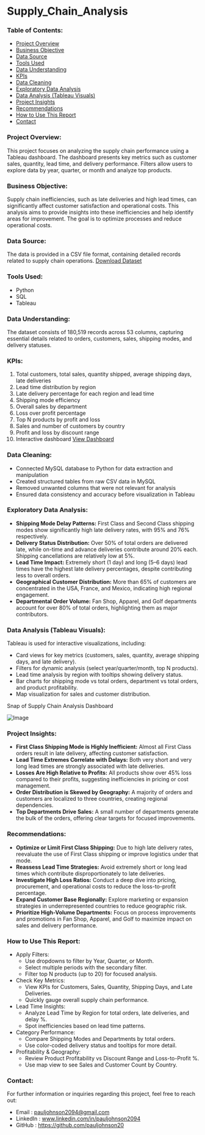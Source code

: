# Supply_Chain_Analysis

### Table of Contents:
- [Project Overview](#project-overview)
- [Business Objective](#business-objective)
- [Data Source](#data-source)
- [Tools Used](#tools-used)
- [Data Understanding](#data-understanding)
- [KPIs](#kpis)
- [Data Cleaning](#data-cleaning)
- [Exploratory Data Analysis](#exploratory-data-analysis)
- [Data Analysis (Tableau Visuals)](#data-analysis-tableau-visuals)
- [Project Insights](#project-insights)
- [Recommendations](#recommendations)
- [How to Use This Report](#how-to-use-this-report)
- [Contact](#contact)

### Project Overview:
This project focuses on analyzing the supply chain performance using a Tableau dashboard. The dashboard presents key metrics such as customer sales, quantity, lead time, and delivery performance. Filters allow users to explore data by year, quarter, or month and analyze top products.

### Business Objective:
Supply chain inefficiencies, such as late deliveries and high lead times, can significantly affect customer satisfaction and operational costs. This analysis aims to provide insights into these inefficiencies and help identify areas for improvement. The goal is to optimize processes and reduce operational costs.

### Data Source:
The data is provided in a CSV file format, containing detailed records related to supply chain operations.
[Download Dataset](https://www.kaggle.com/datasets/shashwatwork/dataco-smart-supply-chain-for-big-data-analysis)

### Tools Used:
  - Python
  - SQL
  - Tableau

### Data Understanding:
The dataset consists of 180,519 records across 53 columns, capturing essential details related to orders, customers, sales, shipping modes, and delivery statuses.

### KPIs:
  1. Total customers, total sales, quantity shipped, average shipping days, late deliveries
  2. Lead time distribution by region
  3. Late delivery percentage for each region and lead time
  4. Shipping mode efficiency
  5. Overall sales by department
  6. Loss over profit percentage
  7. Top N products by profit and loss
  8. Sales and number of customers by country
  9. Profit and loss by discount range
  10. Interactive dashboard [View Dashboard](https://github.com/user-attachments/assets/f1c5f4e0-28ee-4adc-83a5-512b4bbf6e6c)

### Data Cleaning:
  - Connected MySQL database to Python for data extraction and manipulation
  - Created structured tables from raw CSV data in MySQL
  - Removed unwanted columns that were not relevant for analysis
  - Ensured data consistency and accuracy before visualization in Tableau

### Exploratory Data Analysis:
  - **Shipping Mode Delay Patterns:** First Class and Second Class shipping modes show significantly high late delivery rates, with 95% and 76% respectively.
  - **Delivery Status Distribution:** Over 50% of total orders are delivered late, while on-time and advance deliveries contribute around 20% each. Shipping cancellations are relatively low at 5%.
  - **Lead Time Impact:** Extremely short (1 day) and long (5–6 days) lead times have the highest late delivery percentages, despite contributing less to overall orders.
  - **Geographical Customer Distribution:** More than 65% of customers are concentrated in the USA, France, and Mexico, indicating high regional engagement.
  - **Departmental Order Volume:** Fan Shop, Apparel, and Golf departments account for over 80% of total orders, highlighting them as major contributors.

### Data Analysis (Tableau Visuals):
Tableau is used for interactive visualizations, including:
  - Card views for key metrics (customers, sales, quantity, average shipping days, and late delivery).
  - Filters for dynamic analysis (select year/quarter/month, top N products).
  - Lead time analysis by region with tooltips showing delivery status.
  - Bar charts for shipping mode vs total orders, department vs total orders, and product profitability.
  - Map visualization for sales and customer distribution.

Snap of Supply Chain Analysis Dashboard

![Image](https://github.com/user-attachments/assets/f1c5f4e0-28ee-4adc-83a5-512b4bbf6e6c)

### Project Insights:
  - **First Class Shipping Mode is Highly Inefficient:** Almost all First Class orders result in late delivery, affecting customer satisfaction.
  - **Lead Time Extremes Correlate with Delays:** Both very short and very long lead times are strongly associated with late deliveries.
  - **Losses Are High Relative to Profits:** All products show over 45% loss compared to their profits, suggesting inefficiencies in pricing or cost management.
  - **Order Distribution is Skewed by Geography:** A majority of orders and customers are localized to three countries, creating regional dependencies.
  - **Top Departments Drive Sales:** A small number of departments generate the bulk of the orders, offering clear targets for focused improvements.

### Recommendations:
  - **Optimize or Limit First Class Shipping:** Due to high late delivery rates, reevaluate the use of First Class shipping or improve logistics under that mode.
  - **Reassess Lead Time Strategies:** Avoid extremely short or long lead times which contribute disproportionately to late deliveries.
  - **Investigate High Loss Ratios:** Conduct a deep dive into pricing, procurement, and operational costs to reduce the loss-to-profit percentage.
  - **Expand Customer Base Regionally:** Explore marketing or expansion strategies in underrepresented countries to reduce geographic risk.
  - **Prioritize High-Volume Departments:** Focus on process improvements and promotions in Fan Shop, Apparel, and Golf to maximize impact on sales and delivery performance.

### How to Use This Report:
  - Apply Filters:
      - Use dropdowns to filter by Year, Quarter, or Month.
      - Select multiple periods with the secondary filter.
      - Filter top N products (up to 20) for focused analysis.
  - Check Key Metrics:
      - View KPIs for Customers, Sales, Quantity, Shipping Days, and Late Deliveries.
      - Quickly gauge overall supply chain performance.
  - Lead Time Insights:
      - Analyze Lead Time by Region for total orders, late deliveries, and delay %.
      - Spot inefficiencies based on lead time patterns.
  - Category Performance:
      - Compare Shipping Modes and Departments by total orders.
      - Use color-coded delivery status and tooltips for more detail.
  - Profitability & Geography:
      - Review Product Profitability vs Discount Range and Loss-to-Profit %.
      - Use map view to see Sales and Customer Count by Country.

### Contact:
For further information or inquiries regarding this project, feel free to reach out:
  - Email     : pauljohnson2094@gmail.com
  - LinkedIn  : www.linkedin.com/in/pauljohnson2094
  - GitHub    : https://github.com/pauljohnson20
